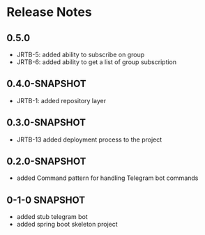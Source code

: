 
# Release Notes

## 0.5.0

* JRTB-5: added ability to subscribe on group
* JRTB-6: added ability to get a list of group subscription

## 0.4.0-SNAPSHOT

* JRTB-1: added repository layer

## 0.3.0-SNAPSHOT

* JRTB-13 added deployment process to the project

## 0.2.0-SNAPSHOT

* added Command pattern for handling Telegram bot commands
## 0-1-0 SNAPSHOT

* added stub telegram bot
* added spring boot skeleton project




